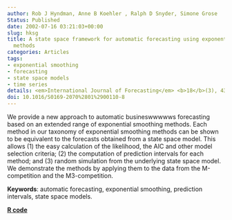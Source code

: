 ```yaml
---
author: Rob J Hyndman, Anne B Koehler , Ralph D Snyder, Simone Grose
Status: Published
date: 2002-07-16 03:21:03+00:00
slug: hksg
title: A state space framework for automatic forecasting using exponential smoothing
  methods
categories: Articles
tags:
- exponential smoothing
- forecasting
- state space models
- time series
details: <em>International Journal of Forecasting</em> <b>18</b>(3), 439-454
doi: 10.1016/S0169-2070%2801%2900110-8
---
```


We provide a new approach to automatic busineswwwwws forecasting based on an extended range of exponential smoothing methods. Each method in our taxonomy of exponential smoothing methods can be shown to be equivalent to the forecasts obtained from a state space model. This allows (1) the easy calculation of the likelihood, the AIC and other model selection criteria; (2) the computation of prediction intervals for each method; and (3) random simulation from the underlying state space model. We demonstrate the methods by applying them to the data from the M-competition and the M3-competition.

**Keywords**: automatic forecasting, exponential smoothing, prediction intervals, state space models.

**[R code](http://pkg.robjhyndman.com/forecast)**
